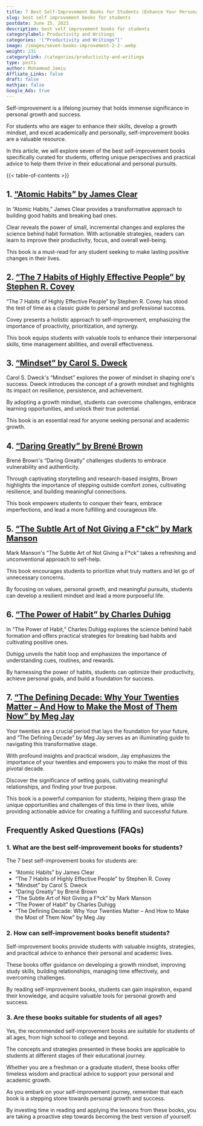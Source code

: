 ```yaml
---
title: 7 Best Self-Improvement Books for Students (Enhance Your Personal Growth)
slug: best self improvement books for students
postdate: June 15, 2023
description: best self improvement books for students
categorylabel: Productivity and Writings
categories: '["Productivity and Writings"]'
image: /images/seven-books-improvement-2-2-.webp
weight: 231
categorylink: /categories/productivity-and-writings
type: posts
author: Mohammad Jamiu
Affliate_Links: false
draft: false
mathjax: false
Google_Ads: true
---
```

Self-improvement is a lifelong journey that holds immense significance in personal growth and success. 

For students who are eager to enhance their skills, develop a growth mindset, and excel academically and personally, self-improvement books are a valuable resource. 

In this article, we will explore seven of the best self-improvement books specifically curated for students, offering unique perspectives and practical advice to help them thrive in their educational and personal pursuits.

{{< table-of-contents >}}

## **1. [“Atomic Habits” by James Clear](https://amzn.to/42JNqs5)**

In “Atomic Habits,” James Clear provides a transformative approach to building good habits and breaking bad ones. 

Clear reveals the power of small, incremental changes and explores the science behind habit formation. With actionable strategies, readers can learn to improve their productivity, focus, and overall well-being. 

This book is a must-read for any student seeking to make lasting positive changes in their lives.

## **2. [“The 7 Habits of Highly Effective People” by Stephen R. Covey](https://amzn.to/3JjkQqz)**

“The 7 Habits of Highly Effective People” by Stephen R. Covey has stood the test of time as a classic guide to personal and professional success. 

Covey presents a holistic approach to self-improvement, emphasizing the importance of proactivity, prioritization, and synergy. 

This book equips students with valuable tools to enhance their interpersonal skills, time management abilities, and overall effectiveness.

## **3. [“Mindset” by Carol S. Dweck](https://amzn.to/3NusqkB)**

Carol S. Dweck's “Mindset” explores the power of mindset in shaping one's success. Dweck introduces the concept of a growth mindset and highlights its impact on resilience, persistence, and achievement. 

By adopting a growth mindset, students can overcome challenges, embrace learning opportunities, and unlock their true potential. 

This book is an essential read for anyone seeking personal and academic growth.

## **4. [“Daring Greatly” by Brené Brown](https://amzn.to/3P7W7JE)**

Brené Brown's “Daring Greatly” challenges students to embrace vulnerability and authenticity. 

Through captivating storytelling and research-based insights, Brown highlights the importance of stepping outside comfort zones, cultivating resilience, and building meaningful connections. 

This book empowers students to conquer their fears, embrace imperfections, and lead a more fulfilling and courageous life.

## **5. [“The Subtle Art of Not Giving a F*ck” by Mark Manson](https://amzn.to/467aowg)**

Mark Manson's “The Subtle Art of Not Giving a F*ck” takes a refreshing and unconventional approach to self-help. 

This book encourages students to prioritize what truly matters and let go of unnecessary concerns. 

By focusing on values, personal growth, and meaningful pursuits, students can develop a resilient mindset and lead a more purposeful life.

## **6. [“The Power of Habit” by Charles Duhigg](https://amzn.to/3X6O9Ci)**

In “The Power of Habit,” Charles Duhigg explores the science behind habit formation and offers practical strategies for breaking bad habits and cultivating positive ones. 

Duhigg unveils the habit loop and emphasizes the importance of understanding cues, routines, and rewards. 

By harnessing the power of habits, students can optimize their productivity, achieve personal goals, and build a foundation for success.

## **7. [“The Defining Decade: Why Your Twenties Matter – And How to Make the Most of Them Now” by Meg Jay](https://amzn.to/3Jih54J)**

Your twenties are a crucial period that lays the foundation for your future, and “The Defining Decade” by Meg Jay serves as an illuminating guide to navigating this transformative stage. 

With profound insights and practical wisdom, Jay emphasizes the importance of your twenties and empowers you to make the most of this pivotal decade. 

Discover the significance of setting goals, cultivating meaningful relationships, and finding your true purpose. 

This book is a powerful companion for students, helping them grasp the unique opportunities and challenges of this time in their lives, while providing actionable advice for creating a fulfilling and successful future.

## **Frequently Asked Questions (FAQs)**

### **1. What are the best self-improvement books for students?**

The 7 best self-improvement books for students are:

* “Atomic Habits” by James Clear
* “The 7 Habits of Highly Effective People” by Stephen R. Covey
* “Mindset” by Carol S. Dweck
* “Daring Greatly” by Brené Brown
* “The Subtle Art of Not Giving a F*ck” by Mark Manson
* “The Power of Habit” by Charles Duhigg
* “The Defining Decade: Why Your Twenties Matter – And How to Make the Most of Them Now” by Meg Jay

### **2. How can self-improvement books benefit students?**

Self-improvement books provide students with valuable insights, strategies, and practical advice to enhance their personal and academic lives. 

These books offer guidance on developing a growth mindset, improving study skills, building relationships, managing time effectively, and overcoming challenges. 

By reading self-improvement books, students can gain inspiration, expand their knowledge, and acquire valuable tools for personal growth and success.

### **3. Are these books suitable for students of all ages?**

Yes, the recommended self-improvement books are suitable for students of all ages, from high school to college and beyond. 

The concepts and strategies presented in these books are applicable to students at different stages of their educational journey. 

Whether you are a freshman or a graduate student, these books offer timeless wisdom and practical advice to support your personal and academic growth.

As you embark on your self-improvement journey, remember that each book is a stepping stone towards personal growth and success. 

By investing time in reading and applying the lessons from these books, you are taking a proactive step towards becoming the best version of yourself.
